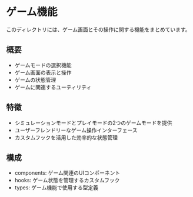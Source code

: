 # ゲーム機能

このディレクトリには、ゲーム画面とその操作に関する機能をまとめています。

## 概要

- ゲームモードの選択機能
- ゲーム画面の表示と操作
- ゲームの状態管理
- ゲームに関連するユーティリティ

## 特徴

- シミュレーションモードとプレイモードの2つのゲームモードを提供
- ユーザーフレンドリーなゲーム操作インターフェース
- カスタムフックを活用した効率的な状態管理

## 構成

- components: ゲーム関連のUIコンポーネント
- hooks: ゲーム状態を管理するカスタムフック
- types: ゲーム機能で使用する型定義
